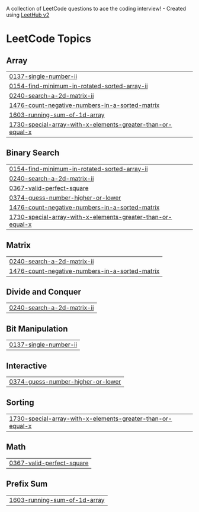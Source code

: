 A collection of LeetCode questions to ace the coding interview! - Created using [LeetHub v2](https://github.com/arunbhardwaj/LeetHub-2.0)
<!---LeetCode Topics Start-->
# LeetCode Topics
## Array
|  |
| ------- |
| [0137-single-number-ii](https://github.com/Devansh1404/Leetcode/tree/master/0137-single-number-ii) |
| [0154-find-minimum-in-rotated-sorted-array-ii](https://github.com/Devansh1404/Leetcode/tree/master/0154-find-minimum-in-rotated-sorted-array-ii) |
| [0240-search-a-2d-matrix-ii](https://github.com/Devansh1404/Leetcode/tree/master/0240-search-a-2d-matrix-ii) |
| [1476-count-negative-numbers-in-a-sorted-matrix](https://github.com/Devansh1404/Leetcode/tree/master/1476-count-negative-numbers-in-a-sorted-matrix) |
| [1603-running-sum-of-1d-array](https://github.com/Devansh1404/Leetcode/tree/master/1603-running-sum-of-1d-array) |
| [1730-special-array-with-x-elements-greater-than-or-equal-x](https://github.com/Devansh1404/Leetcode/tree/master/1730-special-array-with-x-elements-greater-than-or-equal-x) |
## Binary Search
|  |
| ------- |
| [0154-find-minimum-in-rotated-sorted-array-ii](https://github.com/Devansh1404/Leetcode/tree/master/0154-find-minimum-in-rotated-sorted-array-ii) |
| [0240-search-a-2d-matrix-ii](https://github.com/Devansh1404/Leetcode/tree/master/0240-search-a-2d-matrix-ii) |
| [0367-valid-perfect-square](https://github.com/Devansh1404/Leetcode/tree/master/0367-valid-perfect-square) |
| [0374-guess-number-higher-or-lower](https://github.com/Devansh1404/Leetcode/tree/master/0374-guess-number-higher-or-lower) |
| [1476-count-negative-numbers-in-a-sorted-matrix](https://github.com/Devansh1404/Leetcode/tree/master/1476-count-negative-numbers-in-a-sorted-matrix) |
| [1730-special-array-with-x-elements-greater-than-or-equal-x](https://github.com/Devansh1404/Leetcode/tree/master/1730-special-array-with-x-elements-greater-than-or-equal-x) |
## Matrix
|  |
| ------- |
| [0240-search-a-2d-matrix-ii](https://github.com/Devansh1404/Leetcode/tree/master/0240-search-a-2d-matrix-ii) |
| [1476-count-negative-numbers-in-a-sorted-matrix](https://github.com/Devansh1404/Leetcode/tree/master/1476-count-negative-numbers-in-a-sorted-matrix) |
## Divide and Conquer
|  |
| ------- |
| [0240-search-a-2d-matrix-ii](https://github.com/Devansh1404/Leetcode/tree/master/0240-search-a-2d-matrix-ii) |
## Bit Manipulation
|  |
| ------- |
| [0137-single-number-ii](https://github.com/Devansh1404/Leetcode/tree/master/0137-single-number-ii) |
## Interactive
|  |
| ------- |
| [0374-guess-number-higher-or-lower](https://github.com/Devansh1404/Leetcode/tree/master/0374-guess-number-higher-or-lower) |
## Sorting
|  |
| ------- |
| [1730-special-array-with-x-elements-greater-than-or-equal-x](https://github.com/Devansh1404/Leetcode/tree/master/1730-special-array-with-x-elements-greater-than-or-equal-x) |
## Math
|  |
| ------- |
| [0367-valid-perfect-square](https://github.com/Devansh1404/Leetcode/tree/master/0367-valid-perfect-square) |
## Prefix Sum
|  |
| ------- |
| [1603-running-sum-of-1d-array](https://github.com/Devansh1404/Leetcode/tree/master/1603-running-sum-of-1d-array) |
<!---LeetCode Topics End-->
